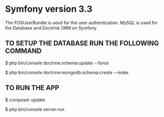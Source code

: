 Symfony version 3.3 
========================


The FOSUserBundle is uesd for the user authentication.
MySQL is used for the Database and Doctrine ORM on Symfony 

TO SETUP THE DATABASE RUN THE FOLLOWING COMMAND
-----------------------------------------------
$ php bin/console doctrine:schema:update --force

$ php bin/console doctrine:mongodb:schema:create --index


TO RUN THE APP
-----------------
$ composer update

$ php bin/console server:run
